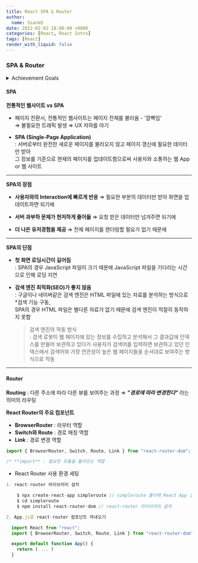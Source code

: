 ```yaml
---
title: React SPA & Router
author:
  name: SsankQ
date: 2022-02-02 18:00:00 +0800
categories: [React, React Intro]
tags: [React]
render_with_liquid: false
---
```


### SPA & Router

<details>
<summary>Achievement Goals</summary>
<div markdown="1">
- [ ]  SPA(Single-Page Application) 개념을 이해하고 설명할 수 있다
- [ ]  SPA의 장, 단점에 대해 이해하고 설명할 수 있다
- [ ]  와이어프레임을 보고 어느 부분을 컴포넌트로 구분할 지 스스로 정할 수 있다
- [ ]  React에서 npm으로 React Router Dom을 설치하고 이용할 수 있다
- [ ]  React Router Dom을 이용하여 SPA를 구현할 수 있다
- [ ]  라우팅 구조를 짤 수 있어야 하고, 이에 필요한 기초 문법들을 사용할 수 있어야 한다
</div>
</details>

#### SPA

**전통적인 웹사이트 vs SPA**

- 페이지 전환시, 전통적인 웹사이트는 페이지 전체를 불러옴 - '깜빡임'  
    ⇒ 불필요한 트래픽 발생 ⇒ UX 저하를 야기

- **SPA (Single-Page Application)**  
: 서버로부터 완전한 새로운 페이지를 불러오지 않고 페이지 갱신에 필요한 데이터만 받아  
그 정보를 기준으로 현재의 페이지를 업데이트함으로써 사용자와 소통하는 웹 App or 웹 사이트

---

**SPA의 장점**  

- **사용자와의 Interaction에 빠르게 반응** ⇒ 필요한 부분의 데이터만 받아 화면을 업데이트하면 되기에

- **서버 과부하 문제가 현저하게 줄어듦** ⇒ 요청 받은 데이터만 넘겨주면 되기에

- **더 나은 유저경험을 제공** ⇒ 전체 페이지를 렌더링할 필요가 없기 때문에

---

**SPA의 단점**

-  **첫 화면 로딩시간이 길어짐**  
: SPA의 경우 JavaScript 파일이 크기 때문에 JavaScript 파일을 기다리는 시간으로 인해 로딩 지연

-  **검색 엔진 최적화(SEO)가 좋지 않음**  
: 구글이나 네이버같은 검색 엔진은 HTML 파일에 있는 자료를 분석하는 방식으로 *검색 기능 구동,  
SPA의 경우 HTML 파일은 별다른 자료가 없기 때문에 검색 엔진이 적절히 동작하지 못함  


    > 검색 엔진의 작동 방식  
    : 검색 로봇이 웹 페이지에 있는 정보를 수집하고 분석해서 그 결과값에 인덱스를 만들어 보관하고 있다가 사용자가 검색어를 입력하면 보관하고 있던 인덱스에서 검색어와 가장 연관성이 높은 웹 페이지들을 순서대로 보여주는 방식으로 작동

---

#### Router

**Routing** : 다른 주소에 따라 다른 뷰를 보여주는 과정 ⇒ ***"경로에 따라 변경한다"*** 라는 의미의 라우팅

**React Router의 주요 컴포넌트**
- **BrowserRouter** : 라우터 역할
- **Switch와 Route** : 경로 매칭 역할
- **Link** : 경로 변경 역할

```jsx
import { BrowserRouter, Switch, Route, Link } from "react-router-dom";

/* **import** : 필요한 모듈을 불러오는 역할
```

- React Router 사용 환경 세팅

```jsx
1. react-router 라이브러리 설치

	$ npx create-react-app simpleroute // simpleroute 폴더에 React App 설치
    $ cd simpleroute
    $ npm install react-router-dom // react-router 라이브러리 설치

2. App.js로 react-router 컴포넌트 꺼내오기

  import React from "react";
  import { BrowserRouter, Switch, Route, Link } from "react-router-dom";

  export default function App() {
    return ( ... )
  }
```